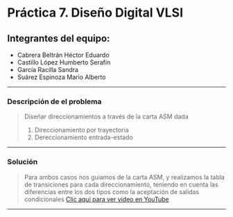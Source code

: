 # Práctica 7. Diseño Digital VLSI
## Integrantes del equipo:
- Cabrera Beltrán Héctor Eduardo
- Castillo López Humberto Serafín
- García Racilla Sandra
- Suárez Espinoza Mario Alberto
---
### Descripción de el problema
> Diseñar direccionamientos a través de la carta ASM dada
> 1. Direccionamiento por trayectoria
> 2. Dereccionamiento entrada-estado
---
### Solución
> Para ambos casos nos guiamos de la carta ASM, y realizamos la tabla de transiciones
> para cada direccionamiento, teniendo en cuenta las diferencias entre los dos tipos como
> la aceptación de salidas condicionales
> [Clic aquí para ver video en YouTube](https://youtu.be/zfR60Yz_mZ8)
---

